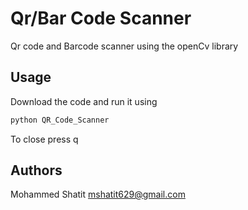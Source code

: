 # Qr/Bar Code Scanner

Qr code and Barcode scanner using the openCv library

## Usage
Download the code and run it using 

```bash
python QR_Code_Scanner
```
To close press q

## Authors

Mohammed Shatit
mshatit629@gmail.com